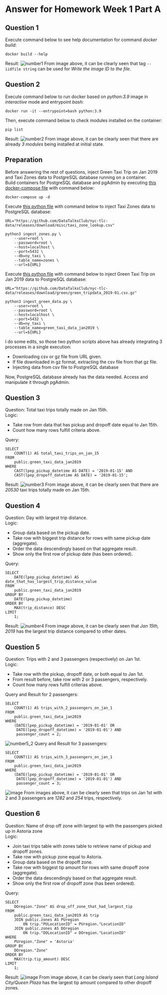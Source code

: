 # Answer for Homework Week 1 Part A

## Question 1
Execute command below to see help documentation for command _docker build_:
```
docker build --help
```
Result:
![number1](https://user-images.githubusercontent.com/99194827/214724884-9f6e5e99-a66e-4f54-bce8-631647372dd5.png)
From image above, it can be clearly seen that tag ```--iidfile string``` can be used for _Write the image ID to the file_.

## Question 2
Execute command below to run docker based on _python:3.9_ image in _interactive_ mode and entrypoint _bash_:
```
docker run -it --entrypoint=bash python:3.9
```
Then, execute command below to check modules installed on the container:
```
pip list
```
Result:
![number2](https://user-images.githubusercontent.com/99194827/214727087-0cf22a1a-35d4-483a-8ede-729ae2d3fd56.png)
From image above, it can be clearly seen that there are already _3 modules_ being installed at initial state.

## Preparation
Before answering the rest of questions, inject Green Taxi Trip on Jan 2019 and Taxi Zones data to PostgreSQL database running on a container. <br>
Build containers for PostgreSQL database and pgAdmin by executing [this docker-compose file](https://github.com/ahmdxrzky/de-zoomcamp-2023/blob/main/week1/docker-compose.yaml) with command below: <br>
```
docker-compose up -d
```
Execute [this python file](https://github.com/ahmdxrzky/de-zoomcamp-2023/blob/main/week1/ingest_zones.py) with command below to inject Taxi Zones data to PostgreSQL database: <br>
```
URL="https://github.com/DataTalksClub/nyc-tlc-data/releases/download/misc/taxi_zone_lookup.csv"

python3 ingest_zones.py \
    --user=root \
    --password=root \
    --host=localhost \
    --port=5432 \
    --db=ny_taxi \
    --table_name=zones \
    --url=${URL}
```
Execute [this python file](https://github.com/ahmdxrzky/de-zoomcamp-2023/blob/main/week1/ingest_green_data.py) with command below to inject Green Taxi Trip on Jan 2019 data to PostgreSQL database: <br>
```
URL="https://github.com/DataTalksClub/nyc-tlc-data/releases/download/green/green_tripdata_2019-01.csv.gz"

python3 ingest_green_data.py \
    --user=root \
    --password=root \
    --host=localhost \
    --port=5432 \
    --db=ny_taxi \
    --table_name=green_taxi_data_jan2019 \
    --url=${URL}
```
I do some edits, so those two python scripts above has already integrating 3 processes in a single execution: <br>
- Downloading csv or gz file from URL given.
- If file downloaded in gz format, extracting the csv file from that gz file.
- Injecting data from csv file to PostgreSQL database

Now, PostgreSQL database already has the data needed. Access and manipulate it through pgAdmin.

## Question 3
Question: Total taxi trips totally made on Jan 15th. <br>
Logic:
- Take row from data that has pickup and dropoff date equal to Jan 15th.
- Count how many rows fulfill criteria above.

Query:
```
SELECT
	COUNT(1) AS total_taxi_trips_on_jan_15
FROM
	public.green_taxi_data_jan2019
WHERE
	CAST(lpep_pickup_datetime AS DATE) = '2019-01-15' AND
	CAST(lpep_dropoff_datetime AS DATE) = '2019-01-15';
```
Result:
![number3](https://user-images.githubusercontent.com/99194827/214847767-0e47fdef-14b9-46ef-94cd-91899822ccaa.png)
From image above, it can be clearly seen that there are _20530_ taxi trips totally made on Jan 15th.

## Question 4
Question: Day with largest trip distance. <br>
Logic:
- Group data based on the pickup date.
- Take row with biggest trip distance for rows with same pickup date (aggregate).
- Order the data descendingly based on that aggregate result.
- Show only the first row of pickup date (has been ordered).

Query:
```
SELECT
	DATE(lpep_pickup_datetime) AS date_that_has_largest_trip_distance_value
FROM
	public.green_taxi_data_jan2019
GROUP BY
	DATE(lpep_pickup_datetime)
ORDER BY
	MAX(trip_distance) DESC
LIMIT
	1;
```
Result:
![number4](https://user-images.githubusercontent.com/99194827/214857205-b21726ef-7a99-4f3a-a3a9-16392c95007d.png)
From image above, it can be clearly seen that _Jan 15th, 2019_ has the largest trip distance compared to other dates.

## Question 5
Question: Trips with 2 and 3 passengers (respectively) on Jan 1st. <br>
Logic:
- Take row with the pickup, dropoff date, or both equal to Jan 1st.
- From result before, take row with 2 or 3 passengers, respectively.
- Count how many rows fulfill criterias above.

Query and Result for 2 passengers:
```
SELECT
	COUNT(1) AS trips_with_2_passengers_on_jan_1
FROM
	public.green_taxi_data_jan2019
WHERE
	(DATE(lpep_pickup_datetime) = '2019-01-01' OR
	 DATE(lpep_dropoff_datetime) = '2019-01-01') AND
	 passenger_count = 2;
```
![number5_2](https://user-images.githubusercontent.com/99194827/214861127-26d16f44-1fe8-4170-a540-abbfa95d236e.png)
Query and Result for 3 passengers:
```
SELECT
	COUNT(1) AS trips_with_3_passengers_on_jan_1
FROM
	public.green_taxi_data_jan2019
WHERE
	(DATE(lpep_pickup_datetime) = '2019-01-01' OR
	 DATE(lpep_dropoff_datetime) = '2019-01-01') AND
	 passenger_count = 3;
```
![image](https://user-images.githubusercontent.com/99194827/214861323-3541a1e4-6c01-4b6a-91ba-7fb7cea67f87.png)
From images above, it can be clearly seen that trips on Jan 1st with 2 and 3 passengers are _1282_ and _254_ trips, respectively.

## Question 6
Question: Name of drop off zone with largest tip with the passengers picked up in Astoria zone <br>
Logic:
- Join taxi trips table with zones table to retrieve name of pickup and dropoff zones.
- Take row with pickup zone equal to Astoria.
- Group data based on the dropoff zone.
- Take row with biggest tip amount for rows with same dropoff zone (aggregate).
- Order the data descendingly based on that aggregate result.
- Show only the first row of dropoff zone (has been ordered).

Query:
```
SELECT
	DOregion."Zone" AS drop_off_zone_that_had_largest_tip
FROM
	public.green_taxi_data_jan2019 AS trip
	JOIN public.zones AS PUregion
		ON trip."PULocationID" = PUregion."LocationID"
	JOIN public.zones AS DOregion
		ON trip."DOLocationID" = DOregion."LocationID"
WHERE
	PUregion."Zone" = 'Astoria'
GROUP BY
	DOregion."Zone"
ORDER BY
	MAX(trip.tip_amount) DESC
LIMIT
	1;
```
Result:
![image](https://user-images.githubusercontent.com/99194827/214863768-9054ef15-a3c7-4e08-b1b2-d8191770fd71.png)
From image above, it can be clearly seen that _Long Island City/Queen Plaza_ has the largest tip amount compared to other dropoff zones.

